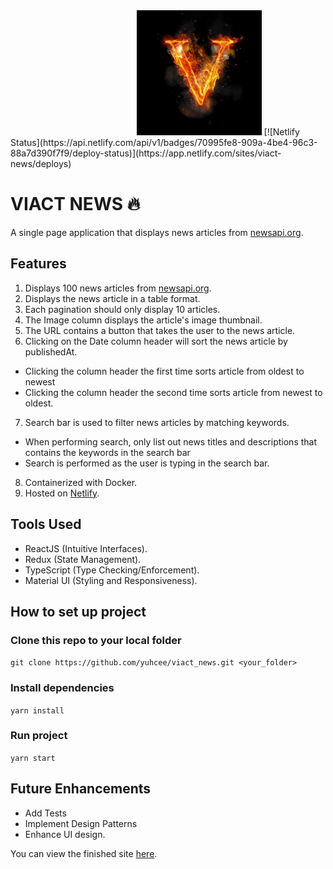 <img src="https://github.com/yuhcee/viact_news/blob/main/public/viact_logo1.png?raw=true" width="200" height="200" style="margin-left: 40%">
[![Netlify Status](https://api.netlify.com/api/v1/badges/70995fe8-909a-4be4-96c3-88a7d390f7f9/deploy-status)](https://app.netlify.com/sites/viact-news/deploys)

# VIACT NEWS 🔥

A single page application that displays news articles from [newsapi.org](https://newsapi.org/).

## Features

1.  Displays 100 news articles from [newsapi.org](https://newsapi.org/).
2.  Displays the news article in a table format.
3.  Each pagination should only display 10 articles.
4.  The Image column displays the article's image thumbnail.
5.  The URL contains a button that takes the user to the news article.
6.  Clicking on the Date column header will sort the news article by publishedAt.

- Clicking the column header the first time sorts article from oldest to newest
- Clicking the column header the second time sorts article from newest to
  oldest.

7.  Search bar is used to filter news articles by matching keywords.

- When performing search, only list out news titles and descriptions that
  contains the keywords in the search bar
- Search is performed as the user is typing in the search bar.

8. Containerized with Docker.
9. Hosted on [Netlify](https://viact-news.netlify.app/).

## Tools Used

- ReactJS (Intuitive Interfaces).
- Redux (State Management).
- TypeScript (Type Checking/Enforcement).
- Material UI (Styling and Responsiveness).

## How to set up project

### Clone this repo to your local folder

`git clone https://github.com/yuhcee/viact_news.git <your_folder>`

### Install dependencies

`yarn install`

### Run project

`yarn start`

## Future Enhancements
- Add Tests
- Implement Design Patterns
- Enhance UI design.

You can view the finished site [here](https://viact-news.netlify.app/).

